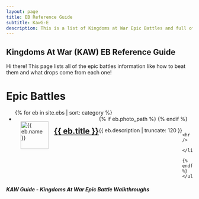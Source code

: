 ```yaml
---
layout: page
title: EB Reference Guide
subtitle: KawG-E
description: This is a list of Kingdoms at War Epic Battles and full of usefule tips and instructions on how to beat them.
---
```

## Kingdoms At War (KAW) EB Reference Guide

<p class="message">
    Hi there! This page lists all of the epic battles information like how to beat them and what drops come from each one!
</p>

<div class="related">
    <h1>Epic Battles</h1>
    <ul class="related-posts">
        {% for eb in site.ebs  | sort: category %}
        <li>
            {% if eb.photo_path %}
                <img src="{{ eb.photo_path }}" alt="{{ eb.name }}" style="float:left; width:75px; margin:15px;" itemprop="image">
            {% endif %}
            <h2 style="float:left">
                <a href="{{ site.baseurl }}{{ eb.url }}" itemprop="url" style="">
                        <span itemprop="name">{{ eb.title }}</span>
                  </a>
            </h2>
            <br>
            <p  itemprop="description" style="float:left">
                    {{ eb.description | truncate: 120 }}
            </p>
          
        <hr />
        </li>
        {% endfor %}
    </ul>
</div>

##### KAW Guide - Kingdoms At War Epic Battle Walkthroughs

